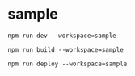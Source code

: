 # sample

```shell
npm run dev --workspace=sample
```

```shell
npm run build --workspace=sample
```

```shell
npm run deploy --workspace=sample
```